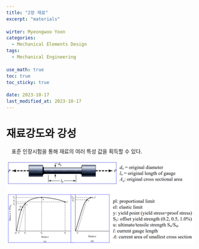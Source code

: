 ```yaml
---
title: "2장 재료"
excerpt: "materials"

wirter: Myeongwoo Yoon
categories:
  - Mechanical Elements Design
tags:
  - Mechanical Engineering

use_math: true
toc: true
toc_sticky: true
 
date: 2023-10-17
last_modified_at: 2023-10-17
---
```


재료강도와 강성
======
　표준 인장시험을 통해 재료의 여러 특성 값을 획득할 수 있다.<br/>
<p align="center"><img src="/assets/img/기계요소설계/2장 재료//2-1-1.png" width="500"></p>
